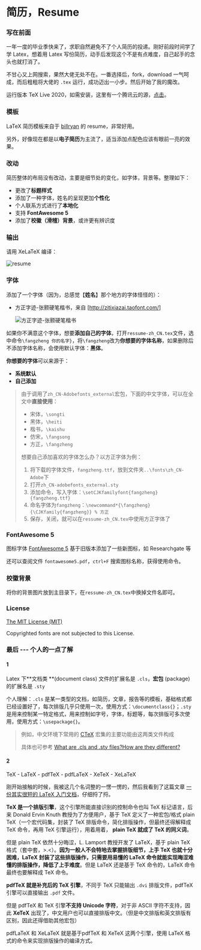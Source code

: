 # 简历，Resume

### 写在前面

一年一度的毕业季快来了，求职自然避免不了个人简历的投递。刚好前段时间学了学 Latex，想着用 Latex 写份简历，动手后发现这个不是有点难度，自己起手的念头也就打消了。

不甘心又上网搜索，果然大佬无处不在。一番选择后，fork，download 一气呵成，而后粗粗将大佬的 `.tex` 运行，成功迈出一小步。然后开始了我的魔改。

运行版本 TeX Live 2020，如需安装，这里有一个腾讯云的源，[点击](https://mirrors.cloud.tencent.com/CTAN/systems/texlive/Images/texlive2020.iso)。

### 模板

LaTeX 简历模板来自于 [billryan](https://github.com/billryan/resume/) 的 resume，非常好用。

另外，好像现在都是以**电子简历**为主流了，适当添加点配色应该有眼前一亮的效果。

### 改动

简历整体的布局没有改动，主要是细节处的变化，如字体，背景等。整理如下：

- 更改了**标题样式**
- 添加了一种字体，姓名的呈现更加**个性化**
- 个人联系方式进行了**本地化**
- 支持 **FontAwesome 5**
- 添加了**校徽（滑稽）背景**，或许更有辨识度

### 输出
请用 XeLaTeX 编译：

![resume](D:\研究生\20寒假\typro\图例\resume.png)

### 字体

添加了一个字体（因为，总感觉【**姓名**】那个地方的字体怪怪的）：

- 方正字迹-张颢硬笔楷书，来自 [http://zitixiazai.taofont.com/]

   ![方正字迹-张颢硬笔楷书](D:\研究生\20寒假\latex\简历-模板\resume-zh_CN\方正字迹-张颢硬笔楷书.jpg)

如果你不满意这个字体，想要**添加自己的字体**，打开`ressume-zh_CN.tex`文件，选中命令`\fangzheng 你的名字}`，将`\fangzheng`改为**你想要的字体名称**，如果删除后不添加字体名称，会使用默认字体：**黑体**。

**你想要的字体**可以来源于：

- **系统默认**
- **自己添加**

> 由于调用了`zh_CN-Adobefonts_external`宏包，下面的中文字体，可以在全文中**直接使用**：
>
> - 宋体，`\songti`
> - 黑体，`\heiti`
> - 楷书，`\kaishu`
> - 仿宋，`\fangsong`
> - 方正，`\fangzheng`
>
> 想要自己添加喜欢的字体怎么办？以方正字体为例：
>
> 1. 将下载的字体文件，`fangzheng.ttf`，放到文件夹`..\fonts\zh_CN-Adobe`下
> 2. 打开`zh_CN-adobefonts_external.sty`
> 3. 添加命令，写入字体：`\setCJKfamilyfont{fangzheng}{fangzheng.ttf}`
> 4. 命名字体为`fangzheng`：`\newcommand*{\fangzheng}{\CJKfamily{fangzheng}} % 方正`
> 5. 保存，关闭，就可以在`ressume-zh_CN.tex`中使用方正字体了

### FontAwesome 5

图标字体 [FontAwesome 5](https://fontawesome.com/icons?from=io) 基于旧版本添加了一些新图标，如 Researchgate 等

还可以查阅文件 `fontawesome5.pdf`，`ctrl+F` 搜索图标名称，获得使用命令。

### 校徽背景

将你的背景图片放到主目录下，在`ressume-zh_CN.tex`中换掉文件名即可。

### License

[The MIT License (MIT)](http://opensource.org/licenses/MIT)

Copyrighted fonts are not subjected to this License.

### 最后 --- 个人的一点了解

#### 1

Latex 下**文档类 **(document class) 文件的扩展名是 `.cls`，**宏包** (package) 的扩展名是 `.sty`

个人理解：`.cls` 是某一类型的文档，如简历，文章，报告等的模板，基础格式都已经设置好了，每次排版几乎只使用一次，使用方式：`\documentclass{}`；`.sty` 是用来控制某一特定格式，用来控制如字号，字体，标题等，每次排版可多次使用，使用方式：`\usepackage{}`。

> 例如，中文环境下常用的 [CTeX](http://mirrors.ibiblio.org/CTAN/language/chinese/ctex/ctex.pdf) 宏集的主要功能由这两类文件构成
>
> 具体也可参考  [What are .cls and .sty files?How are they different?](https://tug.org/pracjourn/2005-3/asknelly/nelly-sty-&-cls.pdf)

#### 2 

TeX - LaTeX - pdfTeX - pdfLaTeX  - XeTeX - XeLaTeX 

刚开始接触的时候，我被这几个名词整的一愣一愣的，然后我看到了这篇文章 [一份其实很短的 LaTeX 入门文档](https://liam.page/2014/09/08/latex-introduction/#TeX-%E5%AE%B6%E6%97%8F)，仔细捋了捋。

**TeX 是一个排版引擎**，这个引擎所能直接识别的控制命令也叫 TeX 标记语言，后来 Donald Ervin Knuth 教授为了方便用户，基于 TeX 定义了一种宏包/格式 plain TeX（一个宏代码集，封装了 TeX 排版命令，简化排版操作，但最终还得解释成 TeX 命令，再用 TeX 引擎运行），用着用着， **plain TeX 就成了 TeX 的同义词**。

但是 plain TeX 依然十分晦涩，L. Lamport 教授开发了 LaTeX，基于 plain TeX 格式（套中套，>.<）。**因为一般人不会特地去掌握排版细节，上手 TeX 也就十分困难，LaTeX 封装了这些排版操作，只需要用易懂的 LaTeX 命令就能实现晦涩难懂的排版操作，降低了上手难度**。但是 LaTeX 还是基于 TeX 命令的，LaTeX 命令最终也要解释成 TeX 命令。

**pdfTeX 就是补充后的 TeX 引擎**，不同于 TeX 只能输出 `.dvi` 排版文件，pdfTeX 引擎可以直接输出 `.pdf` 文件。

但是 pdfTeX 和 TeX 引擎**不支持 Unicode 字符**，对于非 ASCII 字符不支持，因此 **XeTeX** 出现了，中文用户也可以直接排版中文。（但是中文排版和英文排版有区别，因此还得借助其他宏包）

pdfLaTeX 和 XeLaTeX 就是基于pdfTeX 和 XeTeX 这两个引擎，使用 LaTeX 格式的命令来实现排版操作的编译方式。


